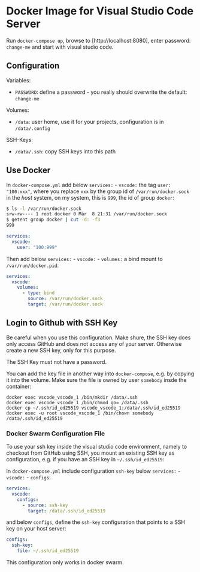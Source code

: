 # Docker Image for Visual Studio Code Server

Run `docker-compose up`, browse to [http://localhost:8080], enter password: `change-me` and start with visual studio code.

## Configuration

Variables:

- `PASSWORD`: define a password - you really should overwrite the default: `change-me`

Volumes:

- `/data`: user home, use it for your projects, configuration is in `/data/.config`

SSH-Keys:

- `/data/.ssh`: copy SSH keys into this path

## Use Docker

In `docker-compose.yml` add below `services:` - `vscode:` the tag `user: "100:xxx"`, where you replace `xxx` by the group id of `/var/run/docker.sock` in the *host* system, on my system, this is `999`, the id of group `docker`:

```bash
$ ls -l /var/run/docker.sock
srw-rw---- 1 root docker 0 Mär  8 21:31 /var/run/docker.sock
$ getent group docker | cut -d: -f3
999
```

```yaml
services:
  vscode:
    user: "100:999"
```

Then add below `services:` - `vscode:` - `volumes:` a bind mount to `/var/run/docker.pid`:

```yaml
services:
  vscode:
    volumes:
      - type: bind
        source: /var/run/docker.sock
        target: /var/run/docker.sock
```

## Login to Github with SSH Key

Be careful when you use this configuration. Make shure, the SSH key does only access GitHub and does not access any of your server. Otherwise create a new SSH key, only for this purpose.

The SSH Key must not have a password.

You can add the key file in another way into `docker-compose`, e.g. by copying it into the volume.
Make sure the file is owned by user `somebody` insde the container:

    docker exec vscode_vscode_1 /bin/mkdir /data/.ssh
    docker exec vscode_vscode_1 /bin/chmod go= /data/.ssh
    docker cp ~/.ssh/id_ed25519 vscode_vscode_1:/data/.ssh/id_ed25519
    docker exec -u root vscode_vscode_1 /bin/chown somebody /data/.ssh/id_ed25519

### Docker Swarm Configuration File

To use your ssh key inside the visual studio code environment, namely to checkout from GitHub using SSH, you mount an existing SSH key as configuration, e.g. if you have an SSH key in `~/.ssh/id_ed25519`:

In `docker-compose.yml` include configuration `ssh-key` below `services:` - `vscode:` - `configs`:

```yaml
services:
  vscode:
    configs:
      - source: ssh-key
        target: /data/.ssh/id_ed25519
```

and below `configs`, define the `ssh-key` configuration that points to a SSH key on your host server:

```yaml
configs:
  ssh-key:
    file: ~/.ssh/id_ed25519
```

This configuration only works in docker swarm. 